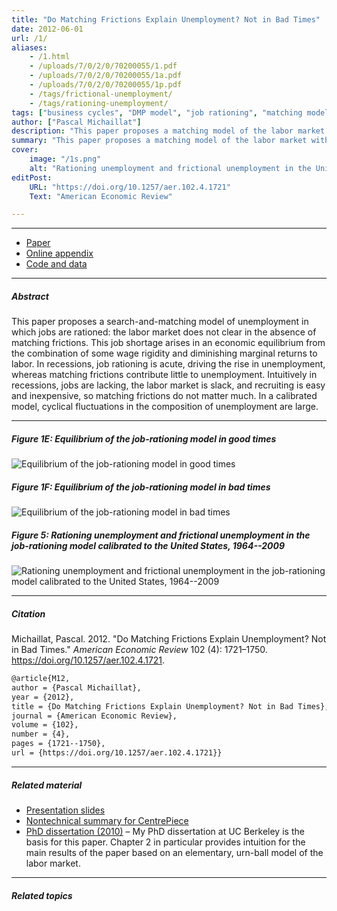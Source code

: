 ```yaml
---
title: "Do Matching Frictions Explain Unemployment? Not in Bad Times" 
date: 2012-06-01
url: /1/
aliases: 
    - /1.html
    - /uploads/7/0/2/0/70200055/1.pdf
    - /uploads/7/0/2/0/70200055/1a.pdf
    - /uploads/7/0/2/0/70200055/1p.pdf
    - /tags/frictional-unemployment/
    - /tags/rationing-unemployment/
tags: ["business cycles", "DMP model", "job rationing", "matching model", "Shimer puzzle", "unemployment", "wage rigidity"]
author: ["Pascal Michaillat"]
description: "This paper proposes a matching model of the labor market with job rationing: unemployment persists even without matching frictions. Published in AER, 2012." 
summary: "This paper proposes a matching model of the labor market with job rationing: unemployment does not disappear in the absence of matching frictions. In recessions, job rationing drives the rise of unemployment, whereas matching frictions contribute little to it." 
cover:
    image: "/1s.png"
    alt: "Rationing unemployment and frictional unemployment in the United States, 1964–2009"
editPost:
    URL: "https://doi.org/10.1257/aer.102.4.1721"
    Text: "American Economic Review"

---
```


---


+ [Paper](/1.pdf)
+ [Online appendix](/1a.pdf)
+ [Code and data](https://github.com/pmichaillat/job-rationing)

---

##### Abstract

This paper proposes a search-and-matching model of unemployment in which jobs are rationed: the labor market does not clear in the absence of matching frictions. This job shortage arises in an economic equilibrium from the combination of some wage rigidity and diminishing marginal returns to labor. In recessions, job rationing is acute, driving the rise in unemployment, whereas matching frictions contribute little to unemployment. Intuitively in recessions, jobs are lacking, the labor market is slack, and recruiting is easy and inexpensive, so matching frictions do not matter much. In a calibrated model, cyclical fluctuations in the composition of unemployment are large.

---

##### Figure 1E: Equilibrium of the job-rationing model in good times

![Equilibrium of the job-rationing model in good times](/1a.png)

##### Figure 1F: Equilibrium of the job-rationing model in bad times

![Equilibrium of the job-rationing model in bad times](/1b.png)

##### Figure 5: Rationing unemployment and frictional unemployment in the job-rationing model calibrated to the United States, 1964--2009

![Rationing unemployment and frictional unemployment in the job-rationing model calibrated to the United States, 1964--2009](/1c.png)

---


##### Citation

Michaillat, Pascal. 2012. "Do Matching Frictions Explain Unemployment? Not in Bad Times." *American Economic Review* 102 (4): 1721–1750. https://doi.org/10.1257/aer.102.4.1721.

```latex
@article{M12,
author = {Pascal Michaillat},
year = {2012},
title = {Do Matching Frictions Explain Unemployment? Not in Bad Times},
journal = {American Economic Review},
volume = {102},
number = {4},
pages = {1721--1750},
url = {https://doi.org/10.1257/aer.102.4.1721}}
```

---

##### Related material

+ [Presentation slides](/1p.pdf)
+ [Nontechnical summary for CentrePiece](https://cep.lse.ac.uk/pubs/download/cp365.pdf)
+ [PhD dissertation (2010)](https://escholarship.org/uc/item/7jr3m96r) – My PhD dissertation at UC Berkeley is the basis for this paper. Chapter 2 in particular provides intuition for the main results of the paper based on an elementary, urn-ball model of the labor market.

---

##### Related topics
